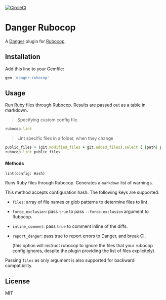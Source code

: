 [![CircleCI](https://circleci.com/gh/ashfurrow/danger-rubocop.svg?style=svg)](https://circleci.com/gh/ashfurrow/danger-rubocop)

# Danger Rubocop

A [Danger](https://github.com/danger/danger) plugin for [Rubocop](https://github.com/bbatsov/rubocop).

## Installation

Add this line to your Gemfile:

```rb
gem 'danger-rubocop'
```

## Usage

Run Ruby files through Rubocop.
Results are passed out as a table in markdown.


> Specifying custom config file.
```ruby
rubocop.lint
```

> Lint specific files in a folder, when they change

```ruby
public_files = (git.modified_files + git.added_files).select { |path| path.include?("/public/") }
rubocop.lint public_files
```


#### Methods

`lint(config: Hash)`

Runs Ruby files through Rubocop. Generates a `markdown` list of warnings.

This method accepts configuration hash.
The following keys are supported:

* `files`: array of file names or glob patterns to determine files to lint
* `force_exclusion`: pass `true` to pass `--force-exclusion` argument to Rubocop.
* `inline_comment`: pass `true` to comment inline of the diffs.
* `report_danger`: pass true to report errors to Danger, and break CI.
  
  (this option will instruct rubocop to ignore the files that your rubocop config ignores,
  despite the plugin providing the list of files explicitely)

Passing `files` as only argument is also supported for backward compatibility.

## License

MIT
